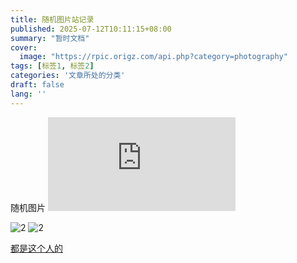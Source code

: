 ```yaml
---
title: 随机图片站记录
published: 2025-07-12T10:11:15+08:00
summary: "暂时文档"
cover:
  image: "https://rpic.origz.com/api.php?category=photography"
tags: [标签1, 标签2]
categories: '文章所处的分类'
draft: false 
lang: ''
---
```


随机图片
![1](https://rpic.origz.com/api.php?category=ai)

![2](https://t.alcy.cc/ai)
![2](https://imgapi.xl0408.top/)

[都是这个人的](https://www.kanostar.top/archives/img-api)